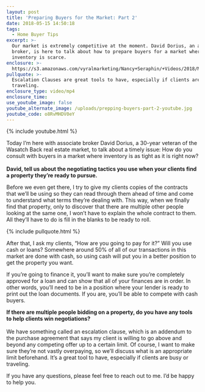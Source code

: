 ```yaml
---
layout: post
title: 'Preparing Buyers for the Market: Part 2'
date: 2018-05-15 14:50:18
tags:
  - Home Buyer Tips
excerpt: >-
  Our market is extremely competitive at the moment. David Dorius, an associate
  broker, is here to talk about how to prepare buyers for a market where
  inventory is scarce.
enclosure: >-
  https://s3.amazonaws.com/vyralmarketing/Nancy+Seraphin/+Videos/2018/May/Park+City+Real+Estate+Careers-+Preparing+Buyers+for+the+Market-+Part+2.mp4
pullquote: >-
  Escalation Clauses are great tools to have, especially if clients are busy or
  traveling.
enclosure_type: video/mp4
enclosure_time:
use_youtube_image: false
youtube_alternate_image: /uploads/prepping-buyers-part-2-youtube.jpg
youtube_code: o8RvMHDV0eY
---
```


{% include youtube.html %}

Today I’m here with associate broker David Dorius, a 30-year veteran of the Wasatch Back real estate market, to talk about a timely issue: How do you consult with buyers in a market where inventory is as tight as it is right now?<br><br>**David, tell us about the negotiating tactics you use when your clients find a property they’re ready to pursue.**

Before we even get there, I try to give my clients copies of the contracts that we’ll be using so they can read through them ahead of time and come to understand what terms they’re dealing with. This way, when we finally find that property, only to discover that there are multiple other people looking at the same one, I won’t have to explain the whole contract to them. All they’ll have to do is fill in the blanks to be ready to roll.

{% include pullquote.html %}

After that, I ask my clients, “How are you going to pay for it?” Will you use cash or loans? Somewhere around 50% of all of our transactions in this market are done with cash, so using cash will put you in a better position to get the property you want.

If you’re going to finance it, you’ll want to make sure you’re completely approved for a loan and can show that all of your finances are in order. In other words, you’ll need to be in a position where your lender is ready to print out the loan documents. If you are, you’ll be able to compete with cash buyers.

**If there are multiple people bidding on a property, do you have any tools to help clients win negotiations?**<br><br>We have something called an escalation clause, which is an addendum to the purchase agreement that says my client is willing to go above and beyond any competing offer up to a certain limit. Of course, I want to make sure they’re not vastly overpaying, so we’ll discuss what is an appropriate limit beforehand. It’s a great tool to have, especially if clients are busy or traveling.

If you have any questions, please feel free to reach out to me. I’d be happy to help you.